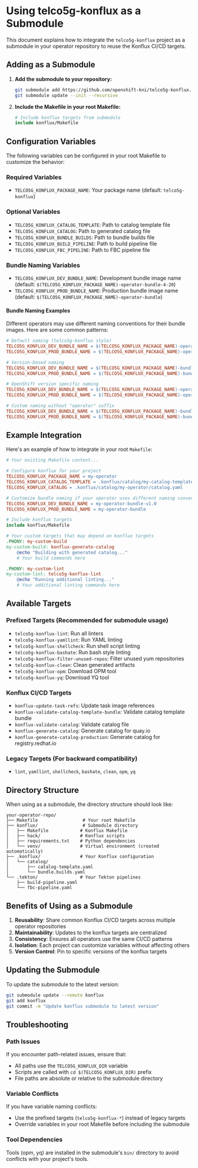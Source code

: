 # Using telco5g-konflux as a Submodule

This document explains how to integrate the `telco5g-konflux` project as a submodule in your operator repository to reuse the Konflux CI/CD targets.

## Adding as a Submodule

1. **Add the submodule to your repository:**
   ```bash
   git submodule add https://github.com/openshift-kni/telco5g-konflux.git konflux
   git submodule update --init --recursive
   ```

2. **Include the Makefile in your root Makefile:**
   ```makefile
   # Include konflux targets from submodule
   include konflux/Makefile
   ```

## Configuration Variables

The following variables can be configured in your root Makefile to customize the behavior:

### Required Variables
- `TELCO5G_KONFLUX_PACKAGE_NAME`: Your package name (default: `telco5g-konflux`)

### Optional Variables
- `TELCO5G_KONFLUX_CATALOG_TEMPLATE`: Path to catalog template file
- `TELCO5G_KONFLUX_CATALOG`: Path to generated catalog file
- `TELCO5G_KONFLUX_BUNDLE_BUILDS`: Path to bundle builds file
- `TELCO5G_KONFLUX_BUILD_PIPELINE`: Path to build pipeline file
- `TELCO5G_KONFLUX_FBC_PIPELINE`: Path to FBC pipeline file

### Bundle Naming Variables
- `TELCO5G_KONFLUX_DEV_BUNDLE_NAME`: Development bundle image name (default: `$(TELCO5G_KONFLUX_PACKAGE_NAME)-operator-bundle-4-20`)
- `TELCO5G_KONFLUX_PROD_BUNDLE_NAME`: Production bundle image name (default: `$(TELCO5G_KONFLUX_PACKAGE_NAME)-operator-bundle`)

#### Bundle Naming Examples

Different operators may use different naming conventions for their bundle images. Here are some common patterns:

```makefile
# Default naming (telco5g-konflux style)
TELCO5G_KONFLUX_DEV_BUNDLE_NAME = $(TELCO5G_KONFLUX_PACKAGE_NAME)-operator-bundle-4-20
TELCO5G_KONFLUX_PROD_BUNDLE_NAME = $(TELCO5G_KONFLUX_PACKAGE_NAME)-operator-bundle

# Version-based naming
TELCO5G_KONFLUX_DEV_BUNDLE_NAME = $(TELCO5G_KONFLUX_PACKAGE_NAME)-bundle-v1.2.3
TELCO5G_KONFLUX_PROD_BUNDLE_NAME = $(TELCO5G_KONFLUX_PACKAGE_NAME)-bundle

# OpenShift version specific naming  
TELCO5G_KONFLUX_DEV_BUNDLE_NAME = $(TELCO5G_KONFLUX_PACKAGE_NAME)-operator-bundle-4.15
TELCO5G_KONFLUX_PROD_BUNDLE_NAME = $(TELCO5G_KONFLUX_PACKAGE_NAME)-operator-bundle

# Custom naming without "operator" suffix
TELCO5G_KONFLUX_DEV_BUNDLE_NAME = $(TELCO5G_KONFLUX_PACKAGE_NAME)-bundle-dev
TELCO5G_KONFLUX_PROD_BUNDLE_NAME = $(TELCO5G_KONFLUX_PACKAGE_NAME)-bundle-prod
```

## Example Integration

Here's an example of how to integrate in your root `Makefile`:

```makefile
# Your existing Makefile content...

# Configure konflux for your project
TELCO5G_KONFLUX_PACKAGE_NAME = my-operator
TELCO5G_KONFLUX_CATALOG_TEMPLATE = .konflux/catalog/my-catalog-template.yaml
TELCO5G_KONFLUX_CATALOG = .konflux/catalog/my-operator/catalog.yaml

# Customize bundle naming if your operator uses different naming conventions
TELCO5G_KONFLUX_DEV_BUNDLE_NAME = my-operator-bundle-v1.0
TELCO5G_KONFLUX_PROD_BUNDLE_NAME = my-operator-bundle

# Include konflux targets
include konflux/Makefile

# Your custom targets that may depend on konflux targets
.PHONY: my-custom-build
my-custom-build: konflux-generate-catalog
	@echo "Building with generated catalog..."
	# Your build commands here

.PHONY: my-custom-lint
my-custom-lint: telco5g-konflux-lint
	@echo "Running additional linting..."
	# Your additional linting commands here
```

## Available Targets

### Prefixed Targets (Recommended for submodule usage)
- `telco5g-konflux-lint`: Run all linters
- `telco5g-konflux-yamllint`: Run YAML linting
- `telco5g-konflux-shellcheck`: Run shell script linting
- `telco5g-konflux-bashate`: Run bash style linting
- `telco5g-konflux-filter-unused-repos`: Filter unused yum repositories
- `telco5g-konflux-clean`: Clean generated artifacts
- `telco5g-konflux-opm`: Download OPM tool
- `telco5g-konflux-yq`: Download YQ tool

### Konflux CI/CD Targets
- `konflux-update-task-refs`: Update task image references
- `konflux-validate-catalog-template-bundle`: Validate catalog template bundle
- `konflux-validate-catalog`: Validate catalog file
- `konflux-generate-catalog`: Generate catalog for quay.io
- `konflux-generate-catalog-production`: Generate catalog for registry.redhat.io

### Legacy Targets (For backward compatibility)
- `lint`, `yamllint`, `shellcheck`, `bashate`, `clean`, `opm`, `yq`

## Directory Structure

When using as a submodule, the directory structure should look like:

```
your-operator-repo/
├── Makefile                 # Your root Makefile
├── konflux/                 # Submodule directory
│   ├── Makefile            # Konflux Makefile
│   ├── hack/               # Konflux scripts
│   ├── requirements.txt    # Python dependencies
│   └── venv/               # Virtual environment (created automatically)
├── .konflux/               # Your Konflux configuration
│   └── catalog/
│       ├── catalog-template.yaml
│       └── bundle.builds.yaml
└── .tekton/                # Your Tekton pipelines
    ├── build-pipeline.yaml
    └── fbc-pipeline.yaml
```

## Benefits of Using as a Submodule

1. **Reusability**: Share common Konflux CI/CD targets across multiple operator repositories
2. **Maintainability**: Updates to the konflux targets are centralized
3. **Consistency**: Ensures all operators use the same CI/CD patterns
4. **Isolation**: Each project can customize variables without affecting others
5. **Version Control**: Pin to specific versions of the konflux targets

## Updating the Submodule

To update the submodule to the latest version:

```bash
git submodule update --remote konflux
git add konflux
git commit -m "Update konflux submodule to latest version"
```

## Troubleshooting

### Path Issues
If you encounter path-related issues, ensure that:
- All paths use the `TELCO5G_KONFLUX_DIR` variable
- Scripts are called with `cd $(TELCO5G_KONFLUX_DIR)` prefix
- File paths are absolute or relative to the submodule directory

### Variable Conflicts
If you have variable naming conflicts:
- Use the prefixed targets (`telco5g-konflux-*`) instead of legacy targets
- Override variables in your root Makefile before including the submodule

### Tool Dependencies
Tools (opm, yq) are installed in the submodule's `bin/` directory to avoid conflicts with your project's tools.
